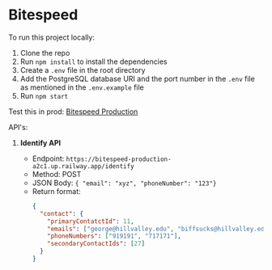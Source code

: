 # Bitespeed

To run this project locally:

1. Clone the repo
2. Run `npm install` to install the dependencies
3. Create a `.env` file in the root directory
4. Add the PostgreSQL database URI and the port number in the `.env` file as mentioned in the `.env.example` file
5. Run `npm start`

Test this in prod: [Bitespeed Production](https://bitespeed-production-a2c1.up.railway.app/)

API's:

1. **Identify API**

   - Endpoint: `https://bitespeed-production-a2c1.up.railway.app/identify`
   - Method: POST
   - JSON Body: `{ "email": "xyz", "phoneNumber": "123"}`
   - Return format:
     ```json
     {
       "contact": {
         "primaryContatctId": 11,
         "emails": ["george@hillvalley.edu", "biffsucks@hillvalley.edu"],
         "phoneNumbers": ["919191", "717171"],
         "secondaryContactIds": [27]
       }
     }
     ```
